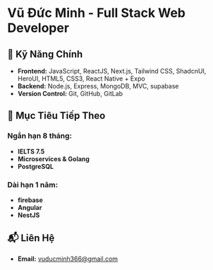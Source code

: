 # Vũ Đức Minh - Full Stack Web Developer

## 🔑 Kỹ Năng Chính

- **Frontend:** JavaScript, ReactJS, Next.js, Tailwind CSS, ShadcnUI, HeroUI, HTML5, CSS3, React Native + Expo
- **Backend:** Node.js, Express, MongoDB, MVC, supabase
- **Version Control:** Git, GitHub, GitLab

## 🚀 Mục Tiêu Tiếp Theo

### Ngắn hạn 8 tháng:
- **IELTS 7.5**
- **Microservices & Golang**
- **PostgreSQL**

### Dài hạn 1 năm:
- **firebase**
- **Angular**
- **NestJS**

## 📬 Liên Hệ
- **Email:** [vuducminh366@gmail.com](mailto:vuducminh366@gmail.com)
